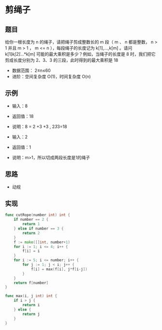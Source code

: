 # 剪绳子

## 题目

给你一根长度为 n 的绳子，请把绳子剪成整数长的 m 段（ m 、 n 都是整数， n > 1 并且 m > 1 ， m <= n ），每段绳子的长度记为 k[1],...,k[m] 。请问 k[1]*k[2]*...*k[m] 可能的最大乘积是多少？例如，当绳子的长度是 8 时，我们把它剪成长度分别为 2、3、3 的三段，此时得到的最大乘积是 18

* 数据范围： 2≤n≤60
* 进阶：空间复杂度 O(1)，时间复杂度 O(n)

## 示例

* 输入：8
* 返回值：18
* 说明：8 = 2 +3 +3 , 2*3*3=18

* 输入：2
* 返回值：1
* 说明：m>1，所以切成两段长度是1的绳子    

## 思路

* 动规

## 实现

```go
func cutRope(number int) int {
	if number == 2 {
		return 1
	} else if number == 3 {
		return 2
	}
	f := make([]int, number+1)
	for i := 1; i <= 4; i++ {
		f[i] = i
	}
	for i := 5; i <= number; i++ {
		for j := 1; j < i; j++ {
			f[i] = max(f[i], j*f[i-j])
		}
	}
	return f[number]
}

func max(i, j int) int {
	if i > j {
		return i
	} else {
		return j
	}
}
```